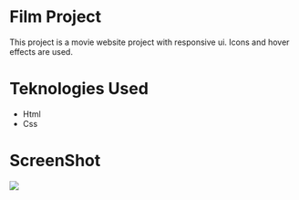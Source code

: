 # Film Project

This project is a movie website project with responsive ui. Icons and hover effects are used.

# Teknologies Used

- Html
- Css

# ScreenShot

<img src="./mygif.gif"/>
